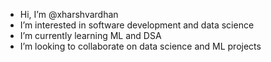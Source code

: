 - Hi, I’m @xharshvardhan
- I’m interested in software development and data science
- I’m currently learning ML and DSA
- I’m looking to collaborate on data science and ML projects

<!---
xharshvardhan/xharshvardhan is a ✨ special ✨ repository because its `README.md` (this file) appears on your GitHub profile.
You can click the Preview link to take a look at your changes.
--->
